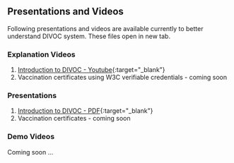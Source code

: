 ## Presentations and Videos

Following presentations and videos are available currently to better understand DIVOC system. These files open in new tab.

### Explanation Videos

1. [Introduction to DIVOC - Youtube](https://youtu.be/vl_EP9fpzh0){:target="_blank"}
2. Vaccination certificates using W3C verifiable credentials - coming soon

### Presentations

1. [Introduction to DIVOC - PDF](https://drive.google.com/file/d/1kBl-WCUX75qabvGrPSXWubU4p5o-38cV/view){:target="_blank"}
2. Vaccination certificates - coming soon

### Demo Videos

Coming soon ...

